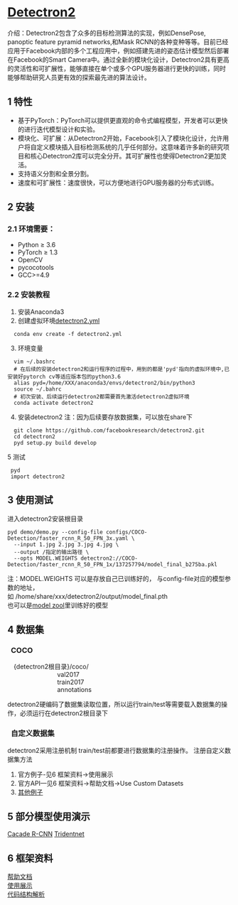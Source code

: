 # [Detectron2](https://github.com/facebookresearch/detectron2) 
介绍：Detectron2包含了众多的目标检测算法的实现，例如DensePose, panoptic feature pyramid networks,和Mask RCNN的各种变种等等。目前已经应用于Facebook内部的多个工程应用中，例如搭建先进的姿态估计模型然后部署在Facebook的Smart Camera中。通过全新的模块化设计，Detectron2具有更高的灵活性和可扩展性，能够直接在单个或多个GPU服务器进行更快的训练，同时能够帮助研究人员更有效的探索最先进的算法设计。

## 1 特性
+ 基于PyTorch：PyTorch可以提供更直观的命令式编程模型，开发者可以更快的进行迭代模型设计和实验。
+ 模块化、可扩展：从Detectron2开始，Facebook引入了模块化设计，允许用户将自定义模块插入目标检测系统的几乎任何部分。这意味着许多新的研究项目和核心Detectron2库可以完全分开。其可扩展性也使得Detectron2更加灵活。
+ 支持语义分割和全景分割。
+ 速度和可扩展性：速度很快，可以方便地进行GPU服务器的分布式训练。 

## 2 安装 
 ### 2.1 环境需要：  
   + Python ≥ 3.6  
   + PyTorch ≥ 1.3  
   + OpenCV  
   + pycocotools  
   + GCC>=4.9

 ### 2.2 安装教程  
  1. 安装Anaconda3  
  2. 创建虚拟环境[detectron2.yml](https://github.com/lkmy/ODGuide/blob/master/detectron2.yml)  
  ```  
    conda env create -f detectron2.yml 
  ```  
   3. 环境变量
  ```
    vim ~/.bashrc
    # 在后续的安装detectron2和运行程序的过程中，用到的都是'pyd'指向的虚拟环境中,已安装好pytorch cv等适应版本包的python3.6
    alias pyd=/home/XXX/anaconda3/envs/detectron2/bin/python3
    source ~/.bahrc
    # 初次安装、后续运行detectron2都需要首先激活detectron2虚拟环境
    conda activate detectron2
  ```
  4. 安装detectron2
  注：因为后续要存放数据集，可以放在share下
  ```
    git clone https://github.com/facebookresearch/detectron2.git  
    cd detectron2  
    pyd setup.py build develop  
  ```  
   5 测试  
   ```  
    pyd
    import detectron2
   ```

## 3 使用测试  
进入detectron2安装根目录
  ```
  pyd demo/demo.py --config-file configs/COCO-Detection/faster_rcnn_R_50_FPN_3x.yaml \
    --input 1.jpg 2.jpg 3.jpg 4.jpg \
    --output /指定的输出路径 \
    --opts MODEL.WEIGHTS detectron2://COCO-Detection/faster_rcnn_R_50_FPN_1x/137257794/model_final_b275ba.pkl
  ```
  注：MODEL.WEIGHTS 可以是存放自己已训练好的， 与config-file对应的模型参数的地址，  
      如 /home/share/xxx/detectron2/output/model_final.pth  
      也可以是[model zool](https://github.com/facebookresearch/detectron2/blob/master/MODEL_ZOO.md)里训练好的模型  
    
## 4 数据集  
### &nbsp;&nbsp;COCO  
&emsp;{detectron2根目录}/coco/  
&emsp;&emsp;&emsp;&emsp;&emsp;&emsp;&emsp;&emsp;val2017  
&emsp;&emsp;&emsp;&emsp;&emsp;&emsp;&emsp;&emsp;train2017  
&emsp;&emsp;&emsp;&emsp;&emsp;&emsp;&emsp;&emsp;annotations   

detectron2硬编码了数据集读取位置，所以运行train/test等需要载入数据集的操作，必须运行在detectron2根目录下  
### &nbsp;&nbsp;自定义数据集  
detectron2采用注册机制 train/test前都要进行数据集的注册操作。 
注册自定义数据集方法  
1. 官方例子-见6 框架资料->使用展示
2. 官方API—见6 框架资料->帮助文档->Use Custom Datasets
3. [其他例子](https://zhuanlan.zhihu.com/p/89877517)  

## 5 部分模型使用演示 
[Cacade R-CNN]()
[Tridentnet]()

## 6 框架资料  
[帮助文档](https://detectron2.readthedocs.io/tutorials/extend.html)  
[使用展示](https://github.com/lkmy/ODGuide/blob/master/example.pdf)  
[代码结构解析](https://www.zhihu.com/search?type=content&q=detectron2%E4%BB%A3%E7%A0%81%E9%98%85%E8%AF%BB%E7%AC%94%E8%AE%B0)
